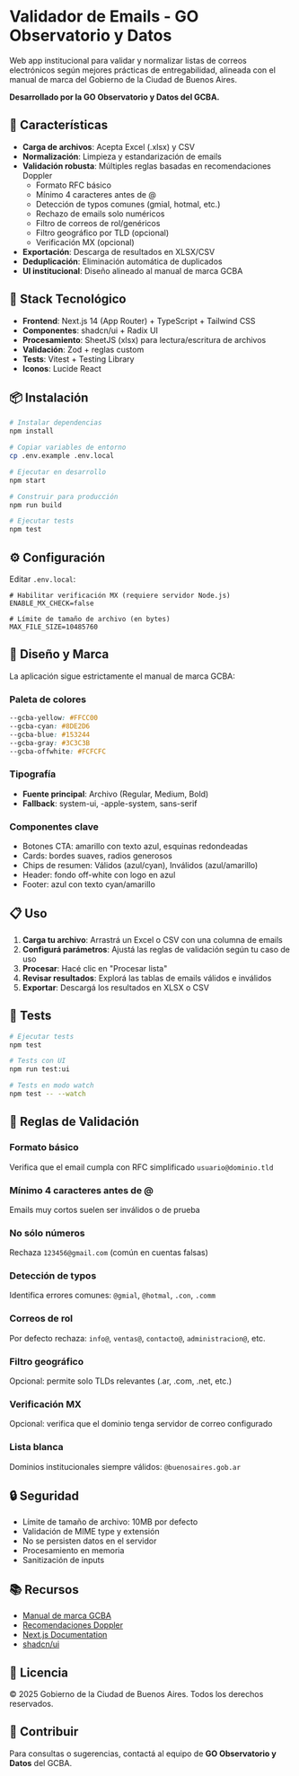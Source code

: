 # Validador de Emails - GO Observatorio y Datos

Web app institucional para validar y normalizar listas de correos electrónicos según mejores prácticas de entregabilidad, alineada con el manual de marca del Gobierno de la Ciudad de Buenos Aires.

**Desarrollado por la GO Observatorio y Datos del GCBA.**

## 🎯 Características

- **Carga de archivos**: Acepta Excel (.xlsx) y CSV
- **Normalización**: Limpieza y estandarización de emails
- **Validación robusta**: Múltiples reglas basadas en recomendaciones Doppler
  - Formato RFC básico
  - Mínimo 4 caracteres antes de @
  - Detección de typos comunes (gmial, hotmal, etc.)
  - Rechazo de emails solo numéricos
  - Filtro de correos de rol/genéricos
  - Filtro geográfico por TLD (opcional)
  - Verificación MX (opcional)
- **Exportación**: Descarga de resultados en XLSX/CSV
- **Deduplicación**: Eliminación automática de duplicados
- **UI institucional**: Diseño alineado al manual de marca GCBA

## 🚀 Stack Tecnológico

- **Frontend**: Next.js 14 (App Router) + TypeScript + Tailwind CSS
- **Componentes**: shadcn/ui + Radix UI
- **Procesamiento**: SheetJS (xlsx) para lectura/escritura de archivos
- **Validación**: Zod + reglas custom
- **Tests**: Vitest + Testing Library
- **Iconos**: Lucide React

## 📦 Instalación

```bash
# Instalar dependencias
npm install

# Copiar variables de entorno
cp .env.example .env.local

# Ejecutar en desarrollo
npm start

# Construir para producción
npm run build

# Ejecutar tests
npm test
```

## ⚙️ Configuración

Editar `.env.local`:

```env
# Habilitar verificación MX (requiere servidor Node.js)
ENABLE_MX_CHECK=false

# Límite de tamaño de archivo (en bytes)
MAX_FILE_SIZE=10485760
```

## 🎨 Diseño y Marca

La aplicación sigue estrictamente el manual de marca GCBA:

### Paleta de colores

```css
--gcba-yellow: #FFCC00
--gcba-cyan: #8DE2D6
--gcba-blue: #153244
--gcba-gray: #3C3C3B
--gcba-offwhite: #FCFCFC
```

### Tipografía

- **Fuente principal**: Archivo (Regular, Medium, Bold)
- **Fallback**: system-ui, -apple-system, sans-serif

### Componentes clave

- Botones CTA: amarillo con texto azul, esquinas redondeadas
- Cards: bordes suaves, radios generosos
- Chips de resumen: Válidos (azul/cyan), Inválidos (azul/amarillo)
- Header: fondo off-white con logo en azul
- Footer: azul con texto cyan/amarillo

## 📋 Uso

1. **Carga tu archivo**: Arrastrá un Excel o CSV con una columna de emails
2. **Configurá parámetros**: Ajustá las reglas de validación según tu caso de uso
3. **Procesar**: Hacé clic en "Procesar lista"
4. **Revisar resultados**: Explorá las tablas de emails válidos e inválidos
5. **Exportar**: Descargá los resultados en XLSX o CSV

## 🧪 Tests

```bash
# Ejecutar tests
npm test

# Tests con UI
npm run test:ui

# Tests en modo watch
npm test -- --watch
```

## 📖 Reglas de Validación

### Formato básico
Verifica que el email cumpla con RFC simplificado `usuario@dominio.tld`

### Mínimo 4 caracteres antes de @
Emails muy cortos suelen ser inválidos o de prueba

### No sólo números
Rechaza `123456@gmail.com` (común en cuentas falsas)

### Detección de typos
Identifica errores comunes: `@gmial`, `@hotmal`, `.con`, `.comm`

### Correos de rol
Por defecto rechaza: `info@`, `ventas@`, `contacto@`, `administracion@`, etc.

### Filtro geográfico
Opcional: permite solo TLDs relevantes (.ar, .com, .net, etc.)

### Verificación MX
Opcional: verifica que el dominio tenga servidor de correo configurado

### Lista blanca
Dominios institucionales siempre válidos: `@buenosaires.gob.ar`

## 🔒 Seguridad

- Límite de tamaño de archivo: 10MB por defecto
- Validación de MIME type y extensión
- No se persisten datos en el servidor
- Procesamiento en memoria
- Sanitización de inputs

## 📚 Recursos

- [Manual de marca GCBA](https://www.buenosaires.gob.ar/guiademarca)
- [Recomendaciones Doppler](https://www.fromdoppler.com/es/recursos)
- [Next.js Documentation](https://nextjs.org/docs)
- [shadcn/ui](https://ui.shadcn.com)

## 📄 Licencia

© 2025 Gobierno de la Ciudad de Buenos Aires. Todos los derechos reservados.

## 🤝 Contribuir

Para consultas o sugerencias, contactá al equipo de **GO Observatorio y Datos** del GCBA.


